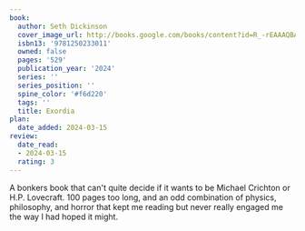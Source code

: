 ```yaml
---
book:
  author: Seth Dickinson
  cover_image_url: http://books.google.com/books/content?id=R_-rEAAAQBAJ&printsec=frontcover&img=1&zoom=1&source=gbs_api
  isbn13: '9781250233011'
  owned: false
  pages: '529'
  publication_year: '2024'
  series: ''
  series_position: ''
  spine_color: '#f6d220'
  tags: ''
  title: Exordia
plan:
  date_added: 2024-03-15
review:
  date_read:
  - 2024-03-15
  rating: 3
---
```

A bonkers book that can't quite decide if it wants to be Michael Crichton or H.P. Lovecraft. 100 pages too long, and an odd combination of physics, philosophy, and horror that kept me reading but never really engaged me the way I had hoped it might.
